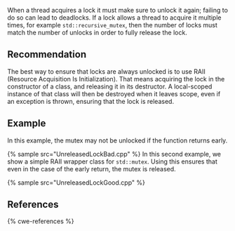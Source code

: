When a thread acquires a lock it must make sure to unlock it again; failing to do so can lead to deadlocks. If a lock allows a thread to acquire it multiple times, for example `std::recursive_mutex`, then the number of locks must match the number of unlocks in order to fully release the lock.


## Recommendation
The best way to ensure that locks are always unlocked is to use RAII (Resource Acquisition Is Initialization). That means acquiring the lock in the constructor of a class, and releasing it in its destructor. A local-scoped instance of that class will then be destroyed when it leaves scope, even if an exception is thrown, ensuring that the lock is released.


## Example
In this example, the mutex may not be unlocked if the function returns early.

{% sample src="UnreleasedLockBad.cpp" %}
In this second example, we show a simple RAII wrapper class for `std::mutex`. Using this ensures that even in the case of the early return, the mutex is released.

{% sample src="UnreleasedLockGood.cpp" %}

## References
{% cwe-references %}
